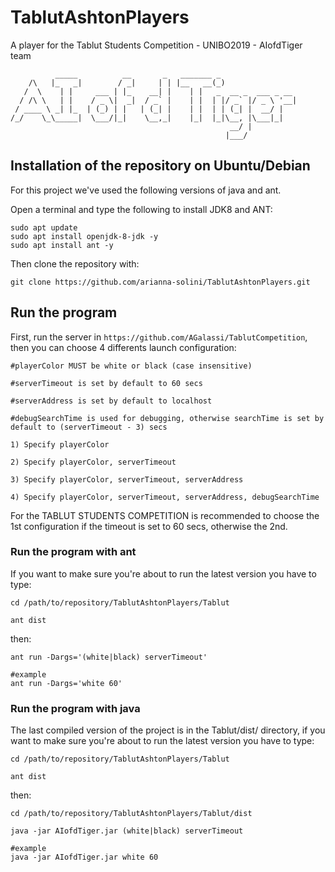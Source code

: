 # TablutAshtonPlayers
A player for the Tablut Students Competition - UNIBO2019 - AIofdTiger team

```
          _____          __       _   _______ _                 
    /\   |_   _|        / _|     | | |__   __(_)                
   /  \    | |     ___ | |_    __| |    | |   _  __ _  ___ _ __ 
  / /\ \   | |    / _ \|  _|  / _` |    | |  | |/ _` |/ _ \ '__|
 / ____ \ _| |_  | (_) | |   | (_| |    | |  | | (_| |  __/ |   
/_/    \_\_____|  \___/|_|    \__,_|    |_|  |_|\__, |\___|_|   
                                                 __/ |          
                                                |___/           
```

## Installation of the repository on Ubuntu/Debian
For this project we've used the following versions of java and ant.

Open a terminal and type the following to install JDK8 and ANT:
```
sudo apt update
sudo apt install openjdk-8-jdk -y
sudo apt install ant -y
```
Then clone the repository with:
```
git clone https://github.com/arianna-solini/TablutAshtonPlayers.git
```

## Run the program
First, run the server in `https://github.com/AGalassi/TablutCompetition`, then you can choose 4 differents launch configuration:
```
#playerColor MUST be white or black (case insensitive)

#serverTimeout is set by default to 60 secs

#serverAddress is set by default to localhost

#debugSearchTime is used for debugging, otherwise searchTime is set by default to (serverTimeout - 3) secs

1) Specify playerColor

2) Specify playerColor, serverTimeout

3) Specify playerColor, serverTimeout, serverAddress

4) Specify playerColor, serverTimeout, serverAddress, debugSearchTime
```
For the TABLUT STUDENTS COMPETITION is recommended to choose the 1st configuration if the timeout is set to 60 secs, otherwise the 2nd.

### Run the program with ant
 If you want to make sure you're about to run the latest version you have to type:
```
cd /path/to/repository/TablutAshtonPlayers/Tablut

ant dist
```
then:

```
ant run -Dargs='(white|black) serverTimeout'

#example
ant run -Dargs='white 60'
```

### Run the program with java
The last compiled version of the project is in the Tablut/dist/ directory, if you want to make sure you're about to run the latest version you have to type:
```
cd /path/to/repository/TablutAshtonPlayers/Tablut

ant dist
```
then:
```
cd /path/to/repository/TablutAshtonPlayers/Tablut/dist

java -jar AIofdTiger.jar (white|black) serverTimeout

#example
java -jar AIofdTiger.jar white 60
```
